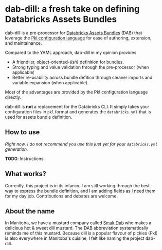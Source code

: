 # dab-dill: a fresh take on defining Databricks Assets Bundles

dab-dill is a pre-processor for [Databricks Assets Bundles](https://docs.databricks.com/en/dev-tools/bundles/index.html) (DAB) that leverage the [Pkl configuration language](https://pkl-lang.org/) for ease of authoring, extension, and maintainance.

Compared to the YAML approach, dab-dill in my opinion provides

* A friendlier, object-oriented-*(ish)* definition for bundles.
* Strong typing and value validation through the pre-processor (when applicable)
* Better re-usability across bundle defition through cleaner imports and variable expansion (when applicable).

Most of the advantages are provided by the Pkl configuration language directly.

dab-dill is **not** a replacement for the Databricks CLI. It simply takes your configuration files in `pkl` format and generates the `databricks.yml` that is used for assets bundle definition.

## How to use

*Right now, I do not recommend you use this just yet for your `databricks.yml` generation.*

**TODO**: Instructions

## What works?

Currently, this project is in its infancy. I am still working through the best way to express the bundle definition, and I am adding fields as I need them for my day job. Contributions and debates are welcome.

<!-- For a field-by-field progress can be tracked under PROGRESS.md -->

## About the name

In Manitoba, we have a mustard company called [Smak Dab](https://smakdab.ca/pages/about) who makes a delicious hot & sweet dill mustard. The DAB abbreviation systematically reminds me of this mustard. Because dill is a popular flavour of pickles (Pkl) is also everywhere in Manitoba's cuisine, I felt like naming the project dab-dill.

